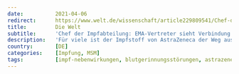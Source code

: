 ```yaml
---
date:          2021-04-06
redirect:      https://www.welt.de/wissenschaft/article229809541/Chef-der-Impfabteilung-EMA-Vertreter-sieht-Verbindung-zwischen-AstraZeneca-Impfung-und-Thrombosen.html
title:         Die Welt
subtitle:      'Chef der Impfabteilung: EMA-Vertreter sieht Verbindung zwischen AstraZeneca-Impfung und Thrombosen'
description:   'Für viele ist der Impfstoff von AstraZeneca der Weg aus dem Lockdown in Deutschland. Doch nach Meldungen über seltene Blutgerinnsel ist umstritten, wie sicher das Vakzin ist. Nun hat sich der Chef der EMA-Impfabteilung klar geäußert.'
country:       [DE]
categories:    [Impfung, MSM]
tags:          [impf-nebenwirkungen, blutgerinnungsstörungen, astrazeneca]
---
```

